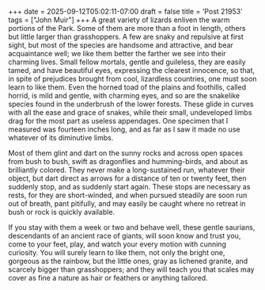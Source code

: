 +++
date = 2025-09-12T05:02:11-07:00
draft = false
title = 'Post 21953'
tags = ["John Muir"]
+++
A great variety of lizards enliven the warm portions of the Park. Some of them are more than a foot in length, others but little larger than grasshoppers. A few are snaky and repulsive at first sight, but most of the species are handsome and attractive, and bear acquaintance well; we like them better the farther we see into their charming lives. Small fellow mortals, gentle and guileless, they are easily tamed, and have beautiful eyes, expressing the clearest innocence, so that, in spite of prejudices brought from cool, lizardless countries, one must soon learn to like them. Even the horned toad of the plains and foothills, called horrid, is mild and gentle, with charming eyes, and so are the snakelike species found in the underbrush of the lower forests. These glide in curves with all the ease and grace of snakes, while their small, undeveloped limbs drag for the most part as useless appendages. One specimen that I measured was fourteen inches long, and as far as I saw it made no use whatever of its diminutive limbs.

Most of them glint and dart on the sunny rocks and across open spaces from bush to bush, swift as dragonflies and humming-birds, and about as brilliantly colored. They never make a long-sustained run, whatever their object, but dart direct as arrows for a distance of ten or twenty feet, then suddenly stop, and as suddenly start again. These stops are necessary as rests, for they are short-winded, and when pursued steadily are soon run out of breath, pant pitifully, and may easily be caught where no retreat in bush or rock is quickly available.

If you stay with them a week or two and behave well, these gentle saurians, descendants of an ancient race of giants, will soon know and trust you, come to your feet, play, and watch your every motion with cunning curiosity. You will surely learn to like them, not only the bright one, gorgeous as the rainbow, but the little ones, gray as lichened granite, and scarcely bigger than grasshoppers; and they will teach you that scales may cover as fine a nature as hair or feathers or anything tailored.
